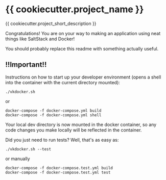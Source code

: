 {{ cookiecutter.project_name }}
==================

{{ cookiecutter.project_short_description }}

Congratulations! You are on your way to making an application using neat things like SaltStack and Docker!


You should probably replace this readme with something actually useful.

!!Important!!
-------------


Instructions on how to start up your developer environment (opens a shell into the container with the current directory mounted):  
```
./vkdocker.sh
```

or  

```
docker-compose -f docker-compose.yml build
docker-compose -f docker-compose.yml shell
```


Your local dev directory is now mounted in the docker container, so any code changes you make locally will be reflected in the container.


Did you just need to run tests? Well, that's as easy as:  
```
./vkdocker.sh --test
```

or manually  

```
docker-compose -f docker-compose.test.yml build
docker-compose -f docker-compose.test.yml test
```

